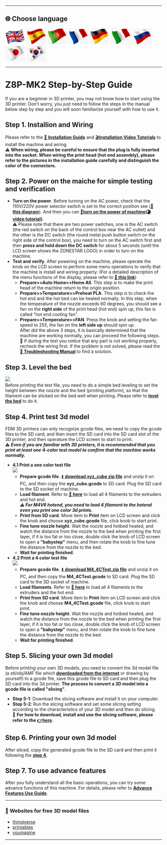 [USER_GUIDE]: https://downgit.github.io/#/home?url=https://github.com/ZONESTAR3D/Z8P/tree/main/Z8P-MK2
[INSTALLATION_GUIDE]: https://github.com/ZONESTAR3D/Z8P/tree/main/Z8P-MK2/1-Installation_Guide/readme.md
[INSTALL_VIDEO]: https://youtu.be/-oieO7U0LCc
[IMG_ACSWITCH]: https://github.com/ZONESTAR3D/Z8P/blob/main/Z8P-MK2/1-Installation_Guide/pic/selectAC.png
[POWER_ON]: https://github.com/ZONESTAR3D/Z8P/tree/main/Z8P-MK2/2-Operation_Guide#power-on
[VIDEO_POWER_ON]: https://github.com/ZONESTAR3D/Z8P/blob/main/Z8P-MK2/2-Operation_Guide/pic/PowerOn.gif
[LCD_MENU]: https://github.com/ZONESTAR3D/Z8P/tree/main/Z8P-MK2/2-Operation_Guide/DWIN_LCD_screen_Menu_Description
[LEVEL_BED]: https://github.com/ZONESTAR3D/Z8P/tree/main/Z8P-MK2/2-Operation_Guide#level-the-bed
[XYZ_CUBE]: https://github.com/ZONESTAR3D/Z8P/tree/main/Z8P-MK2/3-TestGcode/xyz_cube.zip
[LOAD_FILAMENT]: https://github.com/ZONESTAR3D/Z8P/tree/main/Z8P-MK2/2-Operation_Guide#load-filaments
[M4_4CTEST]: https://github.com/ZONESTAR3D/Z8P/tree/main/Z8P-MK2/3-TestGcode/M4_4CTest.zip
[SLICING_GUIDE]: https://github.com/ZONESTAR3D/Z8P/tree/main/Z8P-MK2/4-SlicingGuide/readme.md
[AUTOTEST_VIDEO]: https://youtu.be/iSsuy2ePWw8
[ADVANCE_FEATURES]: https://github.com/ZONESTAR3D/Z8P/tree/main/Z8P-MK2/2-Operation_Guide#advance-features
[Z8P_FAQ]: (https://github.com/ZONESTAR3D/Z8P/tree/main/Z8P_FAQ)

----
## <a id="choose-language">:globe_with_meridians: Choose language </a>
[![](./lanpic/EN.png)](https://github.com/ZONESTAR3D/Z8P/blob/main/Z8P-MK2/step_by_step.md)
[![](./lanpic/ES.png)](https://github.com/ZONESTAR3D/Z8P/blob/main/Z8P-MK2/step_by_step-es.md)
[![](./lanpic/PT.png)](https://github.com/ZONESTAR3D/Z8P/blob/main/Z8P-MK2/step_by_step-pt.md)
[![](./lanpic/FR.png)](https://github.com/ZONESTAR3D/Z8P/blob/main/Z8P-MK2/step_by_step-fr.md)
[![](./lanpic/DE.png)](https://github.com/ZONESTAR3D/Z8P/blob/main/Z8P-MK2/step_by_step-de.md)
[![](./lanpic/IT.png)](https://github.com/ZONESTAR3D/Z8P/blob/main/Z8P-MK2/step_by_step-it.md)
[![](./lanpic/RU.png)](https://github.com/ZONESTAR3D/Z8P/blob/main/Z8P-MK2/step_by_step-ru.md)
[![](./lanpic/JP.png)](https://github.com/ZONESTAR3D/Z8P/blob/main/Z8P-MK2/step_by_step-jp.md)
[![](./lanpic/KR.png)](https://github.com/ZONESTAR3D/Z8P/blob/main/Z8P-MK2/step_by_step-kr.md)
<!-- [![](./lanpic/SA.png)](https://github.com/ZONESTAR3D/Z8P/blob/main/Z8P-MK2/step_by_step-ar.md) -->

----
# Z8P-MK2 Step-by-Step Guide
If you are a beginner in 3D printer, you may not know how to start using the 3D printer. Don't worry, you just need to follow the steps in the manual below step by step and you will soon familiarize yourself with how to use it.


## <a id="step1">Step 1. Installion and Wiring </a>
Please refer to the [:book: **Installation Guide**][INSTALLATION_GUIDE] and [:clapper:**Installation Video Tutorials**][INSTALL_VIDEO] to install the machine and wiring.     
:warning: **When wiring, please be careful to ensure that the plug is fully inserted into the socket. When wiring the print head (hot end assembly), please refer to the pictures in the installation guide carefully and distinguish the color of the connectors.**

## <a id="step2">Step 2. Power on the maiche for simple testing and verification </a>
- **Turn on the power**. Before turning on the AC power, check that the 110V/220V power selector switch is set to the correct position see ([**:art: this diagram**][IMG_ACSWITCH]). And then you can **[:book:turn on the power of machine][POWER_ON]([:clapper: video tutorial][VIDEO_POWER_ON])**.    
:warning: Please note that there are two power switches, one is the AC switch (the red switch on the back of the control box near the AC outlet) and the other is the DC switch (the round metal push button switch on the right side of the control box), you need to turn on the AC switch first and then **press and hold down the DC switch** for about 5 seconds (until the LCD screen shows the ZONESTAR LOGO) in order to turn on the machine.     
- **Test and verify**. After powering on the machine, please operate the knob on the LCD screen to perform some menu operations to verify that the machine is install and wiring properly: (For a detailed description of the menu functions of the display, please refer to [**:book: this link**][LCD_MENU])
  - **Prepare>>Auto Home>>Home All**. This step is to make the print head of the machine return to the origin position.
  - **Prepare>>Temperature>>Preheat PLA**. This step is to check the hot end and the hot bed can be heated normally. In this step, when the temperature of the nozzle exceeds 60 degrees, you should see a fan on the **right side** of the print head (hot end) spin up, this fan is called "hot end cooling fan". 
  - **Prepare>>Temperature>>FAN**. Press the knob and setting the fan speed to 255, the fan on the **left side up** should spin up.   
After did the above 3 steps, it is basically determined that the machine are working normally, you can proceed the following steps.     
:pushpin: If during the test you notice that any part is not working properly, recheck the wiring first. If the problem is not solved, please read the [**:book: Troubleshooting Manual**][Z8P_FAQ] to find a solution.

## <a id="step3">Step 3. Level the bed </a>
[![](https://img.youtube.com/vi/R3RfGnxx8hY/0.jpg)](https://www.youtube.com/watch?v=R3RfGnxx8hY)     
Before printing the test file, you need to do a simple bed leveling to set the height between the nozzle and the bed (printing platform), so that the filament can be sticked on the bed well when printing. Please refer to [**level the bed**][LEVEL_BED] to do it.

## <a id="step4">Step 4. Print test 3d model </a>
FDM 3D printers can only recognize gcode files, we need to copy the gcode files to the SD card, and then insert the SD card into the SD card slot of the 3D printer, and then operature the LCD screen to start to print.    
:warning: ***Even if you are familiar with 3D printers, it is recommended that you print at least one 4-color test model to confirm that the machine works normally.***    
- **4.1 Print a one color test file**     
[![](https://img.youtube.com/vi/ITHbO9VxTMo/0.jpg)](https://www.youtube.com/watch?v=ITHbO9VxTMo)
  - **Prepare gcode file**. [:arrow_down: **download xyz_cube zip file**][XYZ_CUBE] and unzip it on PC, and then copy the **xyz_cube.gcode** to SD card. Plug the SD card to the SD socket of machine.
  - **Load filament**. Refer to [:book: **here**][LOAD_FILAMENT] to load all 4 filaments to the extruders and hot end.     
    ***:warning: For M4V6 hotend, you need to load 4 filament to the hotend even you print one color 3d prints.*** 
  - **Print from SD card**. Move item to **Print** item on LCD screen and click the knob and choose **xyz_cube.gcode** file, click knob to start print.
  - **Fine tune nozzle height**. Wait the nozzle and hotbed heated, and watch the distance from the nozzle to the bed when printing the first layer, if it is too fat or too close, double click the knob of LCD screen to open a **"babystep"** menu, and then rotate the knob to fine tune the distance from the nozzle to the bed.
  - **Wait for printing finished**.
- **4.2 Print a 4 color test file**      
[![](https://img.youtube.com/vi/CA8pWOuJYmE/0.jpg)](https://www.youtube.com/watch?v=CA8pWOuJYmE)
  - **Prepare gcode file**. [:arrow_down: **download M4_4CTest.zip file**][M4_4CTEST] and unzip it on PC, and then copy the **M4_4CTest.gcode** to SD card. Plug the SD card to the SD socket of machine.
  - **Load filaments**. Refer to [:book: **here**][LOAD_FILAMENT] to load all 4 filaments to the extruders and the hot end.
  - **Print from SD card**. Move item to **Print** item on LCD screen and click the knob and choose **M4_4CTest.gcode** file, click knob to start print.
  - **Fine tune nozzle height**. Wait the nozzle and hotbed heated, and watch the distance from the nozzle to the bed when printing the first layer, if it is too fat or too close, double click the knob of LCD screen to open a **"babystep"** menu, and then rotate the knob to fine tune the distance from the nozzle to the bed.
  - **Wait for printing finished**.

## <a id="step5">Step 5. Slicing your own 3d model </a>
Before printing your own 3D models, you need to convert the 3d model file (a stl/obj/AMF file which [**downloaded from the internet**](#download) or drawing by yourself) to a gcode file, save this gcode file to SD card and then plug the SD card into the 3d printer. **The process to convert a 3D model into a gcode file is called "slicing"**.   
- **Step 5-1**: Download the slicing software and install it on your computer.   
- **Step 5-2**: Run the slicing software and set some slicing setting according to the characteristics of your 3D model and then do slicing.      
  :pushpin: **For how to download, install and use the slicing software, please refer to the [:point_right:here][SLICING_GUIDE]**.     

## <a id="step6">Step 6. Printing your own 3d model </a>
After sliced, copy the generated gcode file to the SD card and then print it following the [**step 4**](#step4).    

## <a id="step7">Step 7. To use advance features </a>
After you fully understand all the basic operations, you can try some advance functions of this machine. 
For details, please refer to [**Advance Features Use Guide**][ADVANCE_FEATURES].

----
### <a id="download"> :page_with_curl: Websites for free 3D model files</a>
  - [thingiverse](https://www.thingiverse.com/)  
  - [printables](https://www.printables.com/)  
  - [youmagine](https://www.youmagine.com/)   

----
